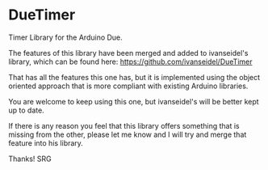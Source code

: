 DueTimer
========

Timer Library for the Arduino Due.

The features of this library have been merged and added to ivanseidel's library, which can be found here: https://github.com/ivanseidel/DueTimer

That has all the features this one has, but it is implemented using the object oriented approach that is more compliant with existing Arduino libraries.

You are welcome to keep using this one, but ivanseidel's will be better kept up to date.

If there is any reason you feel that this library offers something that is missing from the other, please let me know and I will try and merge that feature into his library.

Thanks!
SRG
